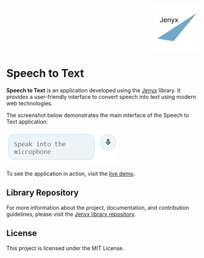 <p align="right">
<img src="docs/logo.svg" alt="Jenyx Logo" width="120">
</p>

# Speech to Text

**Speech to Text** is an application developed using the [Jenyx](https://github.com/jenyxjs/jenyx) library. It provides a user-friendly interface to convert speech into text using modern web technologies.

The screenshot below demonstrates the main interface of the Speech to Text application:

![Screenshot](docs/screenshot.png)

To see the application in action, visit the [live demo](https://jenyxjs.github.io/speech-to-text/www/app.html).


## Library Repository

For more information about the project, documentation, and contribution guidelines, please visit the [Jenyx library repository](https://github.com/jenyxjs/jenyx).

## License

This project is licensed under the MIT License.
